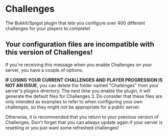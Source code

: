 # Challenges

The Bukkit/Spigot plugin that lets you configure over 400 different challenges for your players to complete!

## Your configuration files are incompatible with this version of Challenges!

If you're receiving this message when you enable Challenges on your server, you have a couple of options. 

**IF LOSING YOUR CURRENT CHALLENGES AND PLAYER PROGRESSION IS NOT AN ISSUE**, you can delete the folder named "Challenges" from your server's plugins directory. The next time you enable the plugin, it will generate the default files for Challenges 3. Do consider that these files are only intended as examples to refer to when configuring your own challenges, so they might not be appropriate for a public server.

Otherwise, it is recommended that you return to your previous version of Challenges. Don't forget that you can always update again if your server is resetting or you just want some refreshed challenges!
